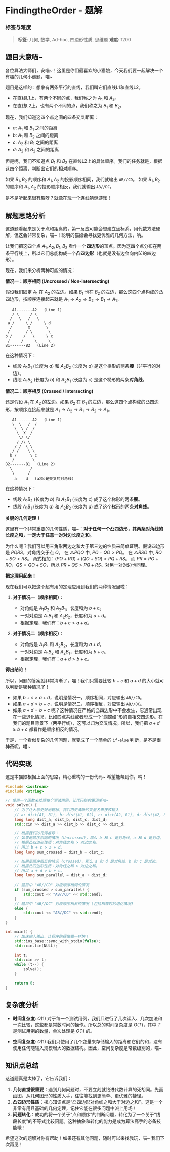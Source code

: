 # FindingtheOrder - 题解

### 标签与难度
> **标签**: 几何, 数学, Ad-hoc, 四边形性质, 思维题
> **难度**: 1200

## 题目大意喵~

各位算法大师们，安喵~！这里是你们最喜欢的小猫娘，今天我们要一起解决一个有趣的几何小谜题，喵~

题目是这样的：想象有两条平行的直线，我们叫它们直线L1和直线L2。
- 在直线L1上，有两个不同的点，我们称之为 $A_1$ 和 $A_2$。
- 在直线L2上，也有两个不同的点，我们称之为 $B_1$ 和 $B_2$。

现在，我们知道这四个点之间的四条交叉距离：
- $a$: $A_1$ 和 $B_1$ 之间的距离
- $b$: $A_1$ 和 $B_2$ 之间的距离
- $c$: $A_2$ 和 $B_1$ 之间的距离
- $d$: $A_2$ 和 $B_2$ 之间的距离

但是呢，我们不知道点 $B_1$ 和 $B_2$ 在直线L2上的具体顺序。我们的任务就是，根据这四个距离，判断出它们的相对顺序。

如果 $B_1, B_2$ 的顺序和 $A_1, A_2$ 的投影顺序相同，我们就输出 `AB//CD`。
如果 $B_1, B_2$ 的顺序和 $A_1, A_2$ 的投影顺序相反，我们就输出 `AB//DC`。

是不是听起来很有趣呀？就像在玩一个连线猜谜游戏！

## 解题思路分析

这道题看起来是关于点和距离的，第一反应可能会想建立坐标系，用代数方法硬解，但这会非常复杂，喵~！聪明的猫娘会寻找更优雅的几何方法，呐。

让我们把这四个点 $A_1, A_2, B_1, B_2$ 看作一个**四边形**的顶点。因为这四个点分布在两条平行线上，所以它们总能构成一个**凸四边形**（也就是没有边会向内凹的四边形）。

现在，我们来分析两种可能的情况：

**情况一：顺序相同 (Uncrossed / Non-intersecting)**

假设我们固定 $A_1$ 在 $A_2$ 的左边。如果 $B_1$ 也在 $B_2$ 的左边，那么这四个点构成的凸四边形，按顺序连接起来就是 $A_1 \rightarrow A_2 \rightarrow B_2 \rightarrow B_1 \rightarrow A_1$。

```
   A1-------A2   (Line 1)
   / \     / \
  /   \   /   \
 a /     \ /     \ d
  /       X       \
 /       / \       \
b /     /   \     \ c
 /     /     \     \
B1-------B2   (Line 2)
```

在这种情况下：
- 线段 $A_1B_1$ (长度为 $a$) 和 $A_2B_2$ (长度为 $d$) 是这个梯形的两条**腰**（非平行的对边）。
- 线段 $A_1B_2$ (长度为 $b$) 和 $A_2B_1$ (长度为 $c$) 是这个梯形的两条**对角线**。

**情况二：顺序相反 (Crossed / Intersecting)**

还是假设 $A_1$ 在 $A_2$ 的左边。如果 $B_2$ 在 $B_1$ 的左边，那么这四个点构成的凸四边形，按顺序连接起来就是 $A_1 \rightarrow A_2 \rightarrow B_1 \rightarrow B_2 \rightarrow A_1$。

```
   A1-------A2   (Line 1)
   \  \   /  /
    \  \ /  /
     \  X  /
      \/ \/
     / /\ \
    / /  \ \
   / /    \ \
  b /      \ c
   /        \
B2-------B1   (Line 2)
  \        /
   \      /
    a    d   (a和d是交叉的对角线)
```

在这种情况下：
- 线段 $A_1B_2$ (长度为 $b$) 和 $A_2B_1$ (长度为 $c$) 成了这个梯形的两条**腰**。
- 线段 $A_1B_1$ (长度为 $a$) 和 $A_2B_2$ (长度为 $d$) 成了这个梯形的两条**对角线**。

**关键的几何定理！**

这里有一个非常重要的几何性质，喵~：**对于任何一个凸四边形，其两条对角线的长度之和，一定大于任意一对对边长度之和。**

为什么呢？我们可以用三角形两边之和大于第三边的性质来简单证明。假设四边形是 $PQRS$，对角线交于点 $O$。
在 $\triangle PQO$ 中, $PO+QO > PQ$。
在 $\triangle RSO$ 中, $RO+SO > RS$。
两式相加：$(PO+RO) + (QO+SO) > PQ+RS$。
而 $PR = PO+RO$，$QS = QO+SO$，所以 $PR+QS > PQ+RS$。对另一对对边也同理。

**把定理用起来！**

现在我们可以把这个超有用的定理应用到我们的两种情况里啦：

1.  **对于情况一（顺序相同）**：
    - 对角线是 $A_1B_2$ 和 $A_2B_1$，长度和为 $b+c$。
    - 一对对边是 $A_1B_1$ 和 $A_2B_2$，长度和为 $a+d$。
    - 根据定理，我们有：$b+c > a+d$。

2.  **对于情况二（顺序相反）**：
    - 对角线是 $A_1B_1$ 和 $A_2B_2$，长度和为 $a+d$。
    - 一对对边是 $A_1B_2$ 和 $A_2B_1$，长度和为 $b+c$。
    - 根据定理，我们有：$a+d > b+c$。

**得出结论！**

所以，问题的答案就非常清晰了，喵！我们只需要比较 $b+c$ 和 $a+d$ 的大小就可以判断是哪种情况了！

- 如果 $b+c > a+d$，说明是情况一，顺序相同，对应输出 `AB//CD`。
- 如果 $a+d > b+c$，说明是情况二，顺序相反，对应输出 `AB//DC`。
- 如果 $a+d = b+c$ 呢？这种情况在严格的凸四边形中不会发生，它通常出现在一些退化情况，比如四点共线或者形成一个“蝴蝶结”形的自相交四边形。在我们的题目背景下（两平行线），这可以归为交叉情况。所以，我们把 $a+d \ge b+c$ 都看作是顺序相反的情况。

于是，一个看似复杂的几何问题，就变成了一个简单的 `if-else` 判断，是不是很神奇呢，喵~

## 代码实现

这是本猫娘根据上面的思路，精心重构的一份代码~ 希望能帮到你，呐！

```cpp
#include <iostream>
#include <string>

// 使用一个函数来处理每个测试用例，让代码结构更清晰喵~
void solve() {
    // 为了让大家更好地理解，我们用更清晰的变量名来接收输入
    // a: dist(A1, B1), b: dist(A1, B2), c: dist(A2, B1), d: dist(A2, B2)
    long long dist_a, dist_b, dist_c, dist_d;
    std::cin >> dist_a >> dist_b >> dist_c >> dist_d;

    // 根据我们的几何推导：
    // 如果是顺序相同的情况 (Uncrossed)，那么 b 和 c 是对角线，a 和 d 是对边。
    // 根据凸四边形性质：对角线之和 > 对边之和。
    // 所以 b + c > a + d。
    long long sum_crossed = dist_b + dist_c;

    // 如果是顺序相反的情况 (Crossed)，那么 a 和 d 是对角线，b 和 c 是对边。
    // 根据凸四边形性质：对角线之和 > 对边之和。
    // 所以 a + d > b + c。
    long long sum_parallel = dist_a + dist_d;
    
    // 题目中 "AB//CD" 对应顺序相同的情况
    if (sum_crossed > sum_parallel) {
        std::cout << "AB//CD" << std::endl;
    } 
    // 题目中 "AB//DC" 对应顺序相反的情况 (包括相等时的退化情况)
    else {
        std::cout << "AB//DC" << std::endl;
    }
}

int main() {
    // 加速输入输出，让程序跑得像猫一样快！
    std::ios_base::sync_with_stdio(false);
    std::cin.tie(NULL);

    int t;
    std::cin >> t;
    while (t--) {
        solve();
    }

    return 0;
}
```

## 复杂度分析

- **时间复杂度**: $O(1)$
  对于每一个测试用例，我们只进行了几次读入、几次加法和一次比较，这些都是常数时间的操作。所以总的时间复杂度是 $O(T)$，其中 $T$ 是测试用例的数量，单次处理是 $O(1)$ 的。

- **空间复杂度**: $O(1)$
  我们只使用了几个变量来存储输入的距离和它们的和，没有使用任何随输入规模增大的数据结构。因此，空间复杂度是常数级别的，喵~

## 知识点总结

这道题真是太棒了，它告诉我们：

1.  **几何直觉很重要**：遇到几何问题时，不要立刻就钻进代数计算的死胡同。先画画图，从几何图形的性质入手，往往能找到更简单、更优雅的捷径。
2.  **凸四边形性质**：核心知识点是“凸四边形对角线之和大于对边之和”。这是一个非常有用且基础的几何定理，记住它能在很多问题中派上用场！
3.  **问题转化**：成功的将一个关于“点和顺序”的判断问题，转化为了一个关于“线段长度”的不等式比较问题。这种抽象和转化的能力是成为算法高手的必备技能哦！

希望这次的题解对你有帮助！如果还有其他问题，随时可以来找我玩，喵~ 我们下次再见！
